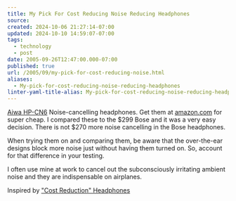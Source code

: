 ```yaml
---
title: My Pick For Cost Reducing Noise Reducing Headphones
source: 
created: 2024-10-06 21:27:14-07:00
updated: 2024-10-10 14:59:07-07:00
tags:
  - technology
  - post
date: 2005-09-26T12:47:00.000-07:00
published: true
url: /2005/09/my-pick-for-cost-reducing-noise.html
aliases:
  - My-pick-for-cost-reducing-noise-reducing-headphones
linter-yaml-title-alias: My-pick-for-cost-reducing-noise-reducing-headphones
---
```



[Aiwa HP-CN6](https://www.us.aiwa.com/default.asp?page=products&action=viewProduct&prod=17) Noise-cancelling headphones. Get them at [amazon.com](https://www.amazon.com/exec/obidos/ASIN/B000220DCG/juxtaposition-20/102-8676820-4806515?dev-t=1B7AVRRGVX9PB4T4ZD02%26camp=2025%26link_code=xm2) for super cheap. I compared these to the $299 Bose and it was a very easy decision. There is not $270 more noise cancelling in the Bose headphones.  
  
When trying them on and comparing them, be aware that the over-the-ear designs block more noise just without having them turned on. So, account for that difference in your testing.  
  
I often use mine at work to cancel out the subconsciously irritating ambient noise and they are indispensable on airplanes.  
  
Inspired by ["Cost Reduction" Headphones](https://whohastimeforthis.blogspot.com/2005/09/cost-reduction-headphones.html)
